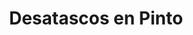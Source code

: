 ---
id: 'service-13'

title: 'Desatascos en Pinto'

titleMeta: "Desatascos y Poceros en Pinto - Desatrancos Urgentes 24h"
canonical: https://www.desatascos-madrid.com/desatascos/desatascos-pinto

 

lugar: 'Pinto'

mediumImage: 'desatascospinto-md.webp'

largeImage: 'desatascospinto-md.webp'

metaContent: "Desatascos y Poceros en Pinto. Desatrancos urgentes 24h ⏰. Soluciones rápidas y eficaces en tus emergencias. ¡Llámanos! ☎️ 647 376 782."

detailBreadcrumbSubTitle: 'Single Service'

detailBreadcrumbDesc: 'Somos la empresa de desatascos más económica en toda la Comunidad de Madrid. Llámanos y compruébalo.'


title2: 'Desatascos Pinto'
#PARRAFO color negro de fondo y letras en verde
detailSubTitle: 'Desatascos y obras de pocería en Pinto: soluciones para problemas de alcantarillado'

#PARRAFO slider
parrafo: "Soluciones integrales para los problemas de alcantarillado en Pinto"

#PARRAFO Primera pregunta



descripcion: "En la ciudad de Pinto, al igual que en muchas otras ciudades, el correcto funcionamiento de las redes de alcantarillado es fundamental para garantizar la salud pública y el cuidado del medio ambiente. Desatascos Pociten es una empresa especializada en servicios de alcantarillado, que ofrece soluciones para todo tipo de problemas en las redes de alcantarillado, desde desatascos hasta obras de pocería.."
detailDesc:

#PARRAFO Segunda pregunta
pregunta2: "¿Por qué es importante mantener en buen estado las redes de alcantarillado?"
descripcion1: "Las redes de alcantarillado son un elemento clave para el correcto funcionamiento de los sistemas de saneamiento. Su mantenimiento adecuado es fundamental para evitar problemas de salud pública y medioambientales. Las obstrucciones, roturas, filtraciones y fugas pueden causar problemas en la calidad del agua, daños en las estructuras e incluso contaminación del agua. Por tanto, es necesario realizar un mantenimiento adecuado de las mismas para asegurarnos de que no se produzcan obstrucciones o roturas."
descripcion2: ""

#PARRAFO Tercera pregunta
pregunta3: "Problemas más comunes en las redes de alcantarillado"
descripcion3: "Las redes de alcantarillado están expuestas a múltiples factores que pueden provocar su deterioro. Algunos de los problemas más comunes que pueden surgir en las redes de alcantarillado son las obstrucciones, roturas, filtraciones y fugas. Estos problemas pueden causar malos olores, inundaciones, daños en las estructuras y, en el peor de los casos, contaminación del agua."

#Set inner Html con contenido variable

contenidoDescripcion: "
<h3>Obstrucciones</h3>
<p>Las obstrucciones son una de las causas más comunes de problemas en las redes de alcantarillado. Estas pueden deberse a una gran variedad de causas, como acumulación de residuos sólidos, grasa o cabello. Si no se tratan a tiempo, pueden provocar inundaciones y malos olores.</p>
<br>

<h3>Roturas</h3>
<p>Las roturas son otro problema que puede surgir en las redes de alcantarillado. Estas pueden ser causadas por diversos factores, como el envejecimiento de las tuberías, el asentamiento del terreno o la presión del agua. Si no se reparan a tiempo, pueden causar daños irreparables en las estructuras.</p>
<br>
<h3>Filtraciones y fugas</h3>
<p>Las filtraciones y fugas son otro problema común en las redes de alcantarillado. Estos problemas pueden causar problemas en la calidad del agua, así como pérdidas económicas importantes debido al desperdicio de recursos.</p>
<br>
<h2>Soluciones ofrecidas por Desatascos Pociten</h2>
<p>En Desatascos Pociten ofrecemos soluciones para todo tipo de problemas en las redes de alcantarillado. Algunas de las soluciones que ofrecemos son las siguientes:</p>
<br>
<h3>Desatascos</h3>
<p>Ofrecemos servicios de desatascos para solucionar los problemas de obstrucción en las redes de alcantarillado. Contamos con el equipo y la tecnología necesarios para realizar esta tarea de forma rápida y eficaz.</p>
<br>
<h3>Obras de pocería</h3>
<p>Realizamos obras de pocería para reparar roturas y filtraciones en las redes de alcantarillado. Contamos con un equipo de profesionales especializados en la reparación de tuberías y la resolución de cualquier problema que pueda surgir.</p>
<br>
<h3>Limpieza y Mantenimiento</h3>
<p>Ofrecemos servicios de limpieza y mantenimiento preventivo para evitar la aparición de problemas en las redes de alcantarillado. Realizamos inspecciones periódicas para detectar posibles problemas y prevenir su aparición.</p>
<br>
<h2>¿Cómo podemos ayudarte en Desatascos Pociten?</h2>
<p>En Desatascos Pociten, contamos con un equipo de profesionales altamente capacitados y con una amplia experiencia en la reparación de redes de alcantarillado. Nos aseguramos de ofrecer un servicio de calidad, rápido y eficiente. Además, utilizamos la última tecnología para realizar las tareas de manera más precisa y efectiva.</p>
<p>En cuanto a los precios, ofrecemos presupuestos claros y transparentes para que nuestros clientes sepan exactamente lo que están pagando. Además, ofrecemos garantía en nuestros servicios para que nuestros clientes se sientan seguros y tranquilos.</p>
<br>
<h2>Servicios adicionales</h2>
<p>Además de los servicios de desatascos y obras de pocería, en Desatascos Pociten ofrecemos una amplia variedad de servicios adicionales relacionados con el alcantarillado. Algunos de ellos son los siguientes:</p>
<br>
<h3>Inspección de tuberías</h3>
<p>Realizamos inspecciones de tuberías mediante cámaras de alta definición para detectar posibles problemas en las redes de alcantarillado. Esta tecnología nos permite detectar problemas de manera más precisa y efectiva, evitando la necesidad de realizar excavaciones innecesarias.</p>
<br>
<h3>Rehabilitación de tuberías</h3>
<p>Ofrecemos servicios de rehabilitación de tuberías para reparar los problemas sin la necesidad de reemplazar las tuberías completas. Esta técnica es muy útil para reparar roturas y fugas, y se realiza con un mínimo de excavación.</p>
<br>
<h3>Limpieza de fosas sépticas</h3>
<p>Realizamos servicios de limpieza y vaciado de fosas sépticas, asegurando su correcto funcionamiento y evitando problemas de salud pública y medioambientales.</p>
<br>


"

#PARRAFO Cuarta pregunta
pregunta4: "¿Por qué elegir a Desatascos Pociten?"
descripcion4: "Elegir a Desatascos Pociten como su empresa de confianza para la reparación de las redes de alcantarillado en Pinto es una excelente opción. Somos una empresa líder en el sector de alcantarillado, con una amplia experiencia y un equipo altamente capacitado."

#PARRAFO Quinta pregunta

descripcion5: "En definitiva, en Desatascos Pociten somos conscientes de la importancia de mantener en buen estado las redes de alcantarillado para garantizar un entorno saludable y seguro. Ofrecemos soluciones efectivas para los problemas de desatascos y obras de pocería en Pinto, asegurando un servicio rápido, eficiente y de calidad. Si tienes algún problema en tus redes de alcantarillado, no dudes en contactarnos para recibir asesoramiento y un presupuesto sin compromiso."




#OPCIONES LI

option1: '✅ Pisos y viviendas en general con problemas de atascos en bañeras, fregaderos o inodoros.'
option2: '✅ Chalets individuales, adosados o pareados de clientes particulares en general con problemas de atascos en arquetas de hojas o tierra. '
option3: '✅ Colegios con atascos en general de aseos y arquetas de patios.'
option4: '✅ Urbanizaciones con atascos, arquetas deterioradas, problemas de tuberías o bajantes.'
option5: '✅ Restaurantes con problemas de atascos en cocina, fregaderos o en los aseos de los clientes.'
option6: '✅ Instalaciones deportivas con problemas en los desagües de las piscina o vaciado de arquetas en los vestuarios.'
option7: '✅ Hoteles para el mantenimiento de sus instalaciones, queriendo dar siempre el mejor servicio a sus huéspedes.'
option 8: '✅ Multinacionales para incidencias o mantenimiento de las instalaciones distribuidas en sus oficinas.'
option 9: '✅ Naves industriales, que generan residuos que sin remedio se acumulan en sus arquetas produciendo atrancos.'


#PARRAFO TEXTO FONDO NEGRO LETRAS VERDES ANTES DE BOTON

parrafo1: '<h2>24 HORAS A TU SERVICIO</h2>'

isFeatured: true
---